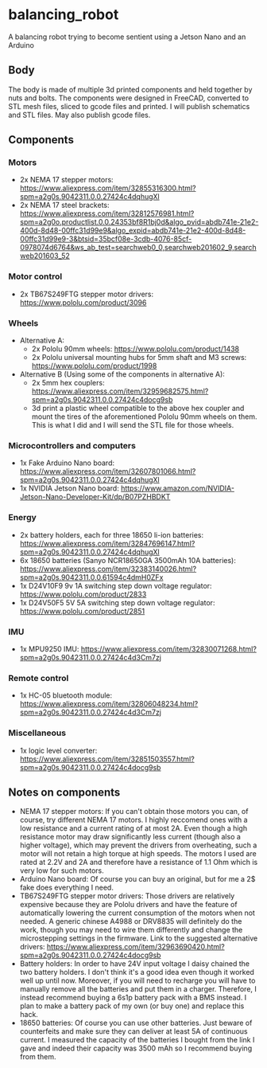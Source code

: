 # balancing_robot
A balancing robot trying to become sentient using a Jetson Nano and an Arduino

## Body

The body is made of multiple 3d printed components and held together by nuts and bolts. The components were designed in FreeCAD, converted to STL mesh files, sliced to gcode files and printed. I will publish schematics and STL files. May also publish gcode files.

## Components

### Motors
* 2x NEMA 17 stepper motors: https://www.aliexpress.com/item/32855316300.html?spm=a2g0s.9042311.0.0.27424c4dqhugXl
* 2x NEMA 17 steel brackets: https://www.aliexpress.com/item/32812576981.html?spm=a2g0o.productlist.0.0.24353bf8R1bj0d&algo_pvid=abdb741e-21e2-400d-8d48-00ffc31d99e9&algo_expid=abdb741e-21e2-400d-8d48-00ffc31d99e9-3&btsid=35bcf08e-3cdb-4076-85cf-0978074d6764&ws_ab_test=searchweb0_0,searchweb201602_9,searchweb201603_52

### Motor control
* 2x TB67S249FTG stepper motor drivers: https://www.pololu.com/product/3096

### Wheels
* Alternative A:
  * 2x Pololu 90mm wheels: https://www.pololu.com/product/1438
  * 2x Pololu universal mounting hubs for 5mm shaft and M3 screws: https://www.pololu.com/product/1998
* Alternative B (Using some of the components in alternative A):
  * 2x 5mm hex couplers: https://www.aliexpress.com/item/32959682575.html?spm=a2g0s.9042311.0.0.27424c4docg9sb
  * 3d print a plastic wheel compatible to the above hex coupler and mount the tires of the aforementioned Pololu 90mm wheels on them. This is what I did and I will send the STL file for those wheels.

### Microcontrollers and computers
* 1x Fake Arduino Nano board: https://www.aliexpress.com/item/32607801066.html?spm=a2g0s.9042311.0.0.27424c4dqhugXl
* 1x NVIDIA Jetson Nano board: https://www.amazon.com/NVIDIA-Jetson-Nano-Developer-Kit/dp/B07PZHBDKT

### Energy
* 2x battery holders, each for three 18650 li-ion batteries: https://www.aliexpress.com/item/32847696147.html?spm=a2g0s.9042311.0.0.27424c4dqhugXl
* 6x 18650 batteries (Sanyo NCR18650GA 3500mAh 10A batteries): https://www.aliexpress.com/item/32383140026.html?spm=a2g0s.9042311.0.0.61594c4dmH0ZFx
* 1x D24V10F9 9v 1A switching step down voltage regulator: https://www.pololu.com/product/2833
* 1x D24V50F5 5V 5A switching step down voltage regulator: https://www.pololu.com/product/2851

### IMU
* 1x MPU9250 IMU: https://www.aliexpress.com/item/32830071268.html?spm=a2g0s.9042311.0.0.27424c4d3Cm7zj

### Remote control
* 1x HC-05 bluetooth module: https://www.aliexpress.com/item/32806048234.html?spm=a2g0s.9042311.0.0.27424c4d3Cm7zj

### Miscellaneous
* 1x logic level converter: https://www.aliexpress.com/item/32851503557.html?spm=a2g0s.9042311.0.0.27424c4docg9sb

## Notes on components
* NEMA 17 stepper motors: If you can't obtain those motors you can, of course, try different NEMA 17 motors. I highly reccomend ones with a low resistance and a current rating of at most 2A. Even though a high resistance motor may draw significantly less current (though also a higher voltage), which may prevent the drivers from overheating, such a motor will not retain a high torque at high speeds. The motors I used are rated at 2.2V and 2A and therefore have a resistance of 1.1 Ohm which is very low for such motors.
* Arduino Nano board: Of course you can buy an original, but for me a 2$ fake does everything I need.
* TB67S249FTG stepper motor drivers: Those drivers are relatively expensive because they are Pololu drivers and have the feature of automatically lowering the current consumption of the motors when not needed. A generic chinese A4988 or DRV8835 will definitely do the work, though you may need to wire them differently and change the microstepping settings in the firmware. Link to the suggested alternative drivers: https://www.aliexpress.com/item/32963690420.html?spm=a2g0s.9042311.0.0.27424c4docg9sb
* Battery holders: In order to have 24V input voltage I daisy chained the two battery holders. I don't think it's a good idea even though it worked well up until now. Moreover, if you will need to recharge you will have to manually remove all the batteries and put them in a charger. Therefore, I instead recommend buying a 6s1p battery pack with a BMS instead. I plan to make a battery pack of my own (or buy one) and replace this hack.
* 18650 batteries: Of course you can use other batteries. Just beware of counterfeits and make sure they can deliver at least 5A of continuous current. I measured the capacity of the batteries I bought from the link I gave and indeed their capacity was 3500 mAh so I recommend buying from them.


